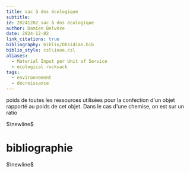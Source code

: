 ```yaml
---
title: sac à dos écologique
subtitle: 
id: 20241202_sac à dos écologique
author: Damien Belvèze
date: 2024-12-02
link_citations: true
bibliography: biblio/Obsidian.bib
biblio_style: csl\ieee.csl
aliases:
  - Material Input per Unit of Service
  - ecological rucksack
tags:
  - environnement
  - décroissance
---
```

poids de toutes les ressources utilisées pour la confection d'un objet rapporté au poids de cet objet. Dans le cas d'une chemise, on est sur un ratio


$\newline$
# bibliographie
$\newline$






